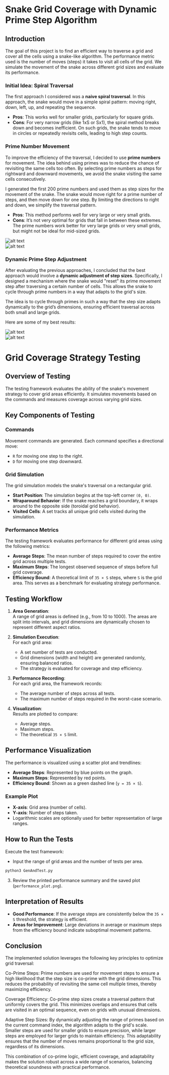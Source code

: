 # Snake Grid Coverage with Dynamic Prime Step Algorithm

## Introduction

The goal of this project is to find an efficient way to traverse a grid and cover all the cells using a snake-like algorithm. The performance metric used is the number of moves (steps) it takes to visit all cells of the grid. We simulate the movement of the snake across different grid sizes and evaluate its performance. 

### **Initial Idea: Spiral Traversal**

The first approach I considered was a **naive spiral traversal**. In this approach, the snake would move in a simple spiral pattern: moving right, down, left, up, and repeating the sequence. 

- **Pros**: This works well for smaller grids, particularly for square grids.
- **Cons**: For very narrow grids (like 1xS or Sx1), the spiral method breaks down and becomes inefficient. On such grids, the snake tends to move in circles or repeatedly revisits cells, leading to high step counts.

### **Prime Number Movement**

To improve the efficiency of the traversal, I decided to use **prime numbers** for movement. The idea behind using primes was to reduce the chance of revisiting the same cells too often. By selecting prime numbers as steps for rightward and downward movements, we avoid the snake visiting the same cells consecutively.

I generated the first 200 prime numbers and used them as step sizes for the movement of the snake. The snake would move right for a prime number of steps, and then move down for one step. By limiting the directions to right and down, we simplify the traversal pattern. 

- **Pros**: This method performs well for very large or very small grids.
- **Cons**: It’s not very optimal for grids that fall in between these extremes. The prime numbers work better for very large grids or very small grids, but might not be ideal for mid-sized grids.

![alt text](mid_size.png)\
![alt text](performance_plot.png)

### **Dynamic Prime Step Adjustment**

After evaluating the previous approaches, I concluded that the best approach would involve a **dynamic adjustment of step sizes**. Specifically, I designed a mechanism where the snake would "reset" its prime movement step after traversing a certain number of cells. This allows the snake to cycle through prime numbers in a way that adapts to the grid's size.

The idea is to cycle through primes in such a way that the step size adapts dynamically to the grid’s dimensions, ensuring efficient traversal across both small and large grids.

Here are some of my best results:

![alt text](100k-1M.png)\
![alt text](best_result.png)

# Grid Coverage Strategy Testing
## Overview of Testing

The testing framework evaluates the ability of the snake's movement strategy to cover grid areas efficiently. It simulates movements based on the commands and measures coverage across varying grid sizes.

## Key Components of Testing

### Commands
Movement commands are generated. Each command specifies a directional move:
- `R` for moving one step to the right.
- `D` for moving one step downward.

### Grid Simulation  
The grid simulation models the snake's traversal on a rectangular grid.  
- **Start Position**: The simulation begins at the top-left corner `(0, 0)`.  
- **Wraparound Behavior**: If the snake reaches a grid boundary, it wraps around to the opposite side (toroidal grid behavior).  
- **Visited Cells**: A set tracks all unique grid cells visited during the simulation.

### Performance Metrics  
The testing framework evaluates performance for different grid areas using the following metrics:  
- **Average Steps**: The mean number of steps required to cover the entire grid across multiple tests.  
- **Maximum Steps**: The longest observed sequence of steps before full grid coverage.  
- **Efficiency Bound**: A theoretical limit of `35 × S` steps, where `S` is the grid area. This serves as a benchmark for evaluating strategy performance.

## Testing Workflow

1. **Area Generation**:  
   A range of grid areas is defined (e.g., from 10 to 1000). The areas are split into intervals, and grid dimensions are dynamically chosen to represent different aspect ratios.  

2. **Simulation Execution**:  
   For each grid area:
   - A set number of tests are conducted.
   - Grid dimensions (width and height) are generated randomly, ensuring balanced ratios.
   - The strategy is evaluated for coverage and step efficiency.

3. **Performance Recording**:  
   For each grid area, the framework records:  
   - The average number of steps across all tests.  
   - The maximum number of steps required in the worst-case scenario.

4. **Visualization**:  
   Results are plotted to compare:  
   - Average steps.  
   - Maximum steps.  
   - The theoretical `35 × S` limit.

## Performance Visualization

The performance is visualized using a scatter plot and trendlines:
- **Average Steps**: Represented by blue points on the graph.
- **Maximum Steps**: Represented by red points.
- **Efficiency Bound**: Shown as a green dashed line (`y = 35 × S`).

### Example Plot
- **X-axis**: Grid area (number of cells).  
- **Y-axis**: Number of steps taken.  
- Logarithmic scales are optionally used for better representation of large ranges.

## How to Run the Tests

Execute the test framework:
   - Input the range of grid areas and the number of tests per area.

```python
python3 GenAndTest.py
```

3. Review the printed performance summary and the saved plot (`performance_plot.png`).

## Interpretation of Results

- **Good Performance**: If the average steps are consistently below the `35 × S` threshold, the strategy is efficient.  
- **Areas for Improvement**: Large deviations in average or maximum steps from the efficiency bound indicate suboptimal movement patterns.

## Conclusion

The implemented solution leverages the following key principles to optimize grid traversal:

Co-Prime Steps: Prime numbers are used for movement steps to ensure a high likelihood that the step size is co-prime with the grid dimensions. This reduces the probability of revisiting the same cell multiple times, thereby maximizing efficiency.

Coverage Efficiency: Co-prime step sizes create a traversal pattern that uniformly covers the grid. This minimizes overlaps and ensures that cells are visited in an optimal sequence, even on grids with unusual dimensions.

Adaptive Step Sizes: By dynamically adjusting the range of primes based on the current command index, the algorithm adapts to the grid's scale. Smaller steps are used for smaller grids to ensure precision, while larger steps are employed for larger grids to maintain efficiency. This adaptability ensures that the number of moves remains proportional to the grid size, regardless of its dimensions.

This combination of co-prime logic, efficient coverage, and adaptability makes the solution robust across a wide range of scenarios, balancing theoretical soundness with practical performance.
